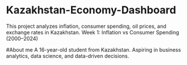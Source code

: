 # Kazakhstan-Economy-Dashboard
This project analyzes inflation, consumer spending, oil prices, and exchange rates in Kazakhstan.
Week 1: Inflation vs Consumer Spending (2000–2024)

#About me
A 16-year-old student from Kazakhstan. Aspiring in business analytics, data science, and data-driven decisions.
